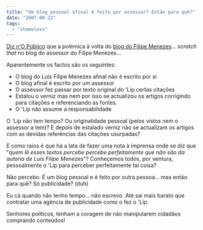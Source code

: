 ```yaml
---
title: "Um blog pessoal afinal é feito por assessor? Então para quê?"
date: "2007-08-22"
tags: 
  - "shameless"
---
```


[Diz n'O Público](http://www.publico.clix.pt/shownews.asp?id=1302904) que a polémica à volta do [blog do Filipe Menezes](http://luisfilipemenezes.blogspot.com/)... _scratch that_ no blog do assessor do Filipe Menezes...

Aparentemente os factos são os seguintes:

- O blog do Luis Filipe Menezes afinal não é escrito por si
- O blog afinal é escrito por um assessor
- O assessor fez passar por texto original do 'Lip certas citações
- Estalou o verniz mas nem por isso se actualizou os artigos corrigindo para citações e referenciando as fontes.
- O 'Lip não assume a responsabilidade

O 'Lip não tem tempo? Ou originalidade pessoal (pelos vistos nem o assessor a tem)? E depois de estalado verniz não se actualizam os artigos com as devidas referências das citações usurpadas?

E como raios é que há a lata de fazer uma nota à imprensa onde se diz que "_quem lê esses textos percebe percebe perfeitamente que não são da autoria de Luís Filipe Menezes_"? Conheçemos todos, por ventura, pessoalmente o 'Lip para perceber perfeitamente tal coisa?

Não percebo. É um blog pessoal e é feito por outra pessoa... mas então para quê? Só publicidade? (duh)

Eu cá quando não tenho tempo... não escrevo. Até sai mais barato que contratar uma agência de publicidade como o fez o 'Lip.

Senhores políticos, tenham a coragem de não manipularem cidadãos comprando conteúdos!
